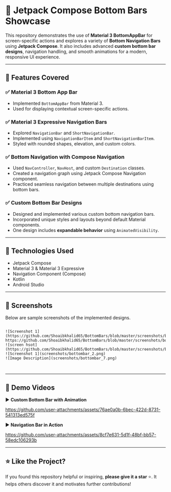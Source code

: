 # 🚀 Jetpack Compose Bottom Bars Showcase

This repository demonstrates the use of **Material 3 BottomAppBar** for screen-specific actions and explores a variety of **Bottom Navigation Bars** using **Jetpack Compose**. It also includes advanced **custom bottom bar designs**, navigation handling, and smooth animations for a modern, responsive UI experience.

---

## 📌 Features Covered

### ✅ Material 3 Bottom App Bar
- Implemented `BottomAppBar` from Material 3.
- Used for displaying contextual screen-specific actions.

### ✅ Material 3 Expressive Navigation Bars
- Explored `NavigationBar` and `ShortNavigationBar`.
- Implemented using `NavigationBarItem` and `ShortNavigationBarItem`.
- Styled with rounded shapes, elevation, and custom colors.

### ✅ Bottom Navigation with Compose Navigation
- Used `NavController`, `NavHost`, and custom `Destination` classes.
- Created a navigation graph using Jetpack Compose Navigation component.
- Practiced seamless navigation between multiple destinations using bottom bars.

### ✅ Custom Bottom Bar Designs
- Designed and implemented various custom bottom navigation bars.
- Incorporated unique styles and layouts beyond default Material components.
- One design includes **expandable behavior** using `AnimatedVisibility`.

---

## 🧩 Technologies Used

- Jetpack Compose
- Material 3 & Material 3 Expressive
- Navigation Component (Compose)
- Kotlin
- Android Studio

---

## 📸 Screenshots

Below are sample screenshots of the implemented designs.

```

![Screenshot 1](https://github.com/Shoaibkhalid65/BottomBars/blob/master/screenshots/bottombar_1.png)
https://github.com/Shoaibkhalid65/BottomBars/blob/master/screenshots/bottombar_1.png
![screen hsot](https://github.com/Shoaibkhalid65/BottomBars/blob/master/screenshots/bottombar_1.png)
![Screenshot 1](screenshots/bottombar_2.png)
![Image Description](screenshots/bottombar_7.png)



```
---

## 🎥 Demo Videos

▶️ **Custom Bottom Bar with Animation**



https://github.com/user-attachments/assets/76ae0a0b-6bec-422d-8731-541313ed575f



▶️ **Navigation Bar in Action**


https://github.com/user-attachments/assets/8cf7e631-5d1f-48bf-bb57-58edc106293b

---

## ⭐ Like the Project?

If you found this repository helpful or inspiring, **please give it a star** ⭐. It helps others discover it and motivates further contributions!
